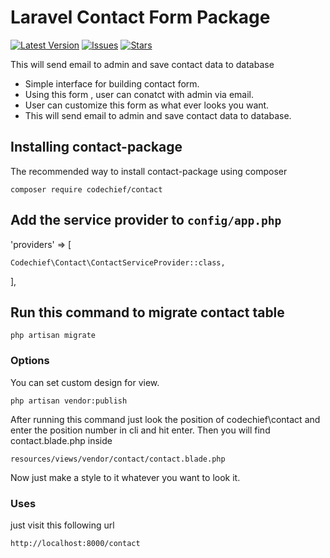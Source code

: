 Laravel Contact Form Package
============================

[![Latest Version](https://img.shields.io/github/release/techmahedy/laravel-contact-form-package.svg?style=flat-square)](https://github.com/techmahedy/laravel-contact-form-package/releases)
[![Issues](https://img.shields.io/github/issues/techmahedy/laravel-contact-form-package.svg?style=flat-square)](https://github.com/techmahedy/laravel-contact-form-package/issues)
[![Stars](https://img.shields.io/github/stars/techmahedy/laravel-contact-form-package.svg?style=flat-square)](https://github.com/techmahedy/laravel-contact-form-package/stargazers)

This will send email to admin and save contact data to database

- Simple interface for building contact form.
- Using this form , user can conatct with admin via email.
- User can customize this form as what ever looks you want.
- This will send email to admin and save contact data to database.

## Installing contact-package

The recommended way to install contact-package using composer

    composer require codechief/contact

## Add the service provider to `config/app.php`

'providers' => [

    Codechief\Contact\ContactServiceProvider::class,

],

## Run this command to migrate contact table 

    php artisan migrate 
 
### Options 

You can set custom design for view.

    php artisan vendor:publish

After running this command just look the position of codechief\contact and enter the position number in cli and hit enter. Then you will find contact.blade.php inside 

    resources/views/vendor/contact/contact.blade.php 

Now just make a style to it whatever you want to look it. 

### Uses

just visit this following url

    http://localhost:8000/contact 
